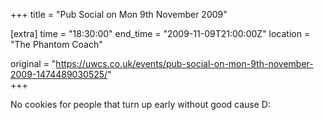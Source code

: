 +++
title = "Pub Social on Mon 9th November 2009"

[extra]
time = "18:30:00"
end_time = "2009-11-09T21:00:00Z"
location = "The Phantom Coach"

original = "https://uwcs.co.uk/events/pub-social-on-mon-9th-november-2009-1474489030525/"    
+++

No cookies for people that turn up early without good cause D:

